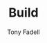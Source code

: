---
title: Build
author: Tony Fadell
rating: 4
finished: true 
cover: https://m.media-amazon.com/images/I/41oyvwEp3NL.jpg
---